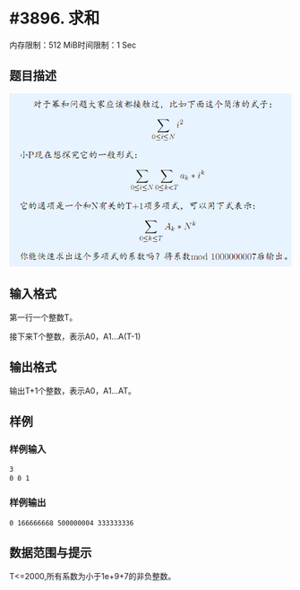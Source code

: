 # #3896. 求和

内存限制：512 MiB时间限制：1 Sec

## 题目描述

![](upload/201502/1111.jpg)

## 输入格式

第一行一个整数T。

接下来T个整数，表示A0，A1&hellip;A(T-1)

## 输出格式

输出T+1个整数，表示A0，A1&hellip;AT。

## 样例

### 样例输入

    
    3
    0 0 1
    

### 样例输出

    
    0 166666668 500000004 333333336
    
    

## 数据范围与提示

T<=2000,所有系数为小于1e+9+7的非负整数。

